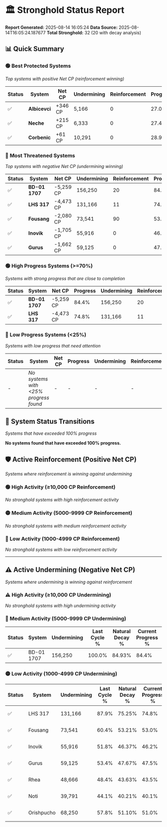 # 🏛️ Stronghold Status Report

**Report Generated:** 2025-08-14 16:05:24
**Data Source:** 2025-08-14T16:05:24.187677
**Total Stronghold:** 32 (20 with decay analysis)

## 📊 Quick Summary

### 🟢 **Best Protected Systems**
*Top systems with positive Net CP (reinforcement winning)*

| Status | System | Net CP | Undermining | Reinforcement | Progress |
|--------|--------|--------|-------------|---------------|----------|
| ✅ | **Albicevci** | +346 CP | 5,166 | 0 | 27.0% |
| ✅ | **Neche** | +215 CP | 6,333 | 0 | 27.4% |
| ✅ | **Corbenic** | +61 CP | 10,291 | 0 | 28.9% |

### 🔴 **Most Threatened Systems**
*Top systems with negative Net CP (undermining winning)*

| Status | System | Net CP | Undermining | Reinforcement | Progress |
|--------|--------|--------|-------------|---------------|----------|
| ✅ | **BD-01 1707** | -5,259 CP | 156,250 | 20 | 84.4% |
| ✅ | **LHS 317** | -4,473 CP | 131,166 | 11 | 74.8% |
| ✅ | **Fousang** | -2,080 CP | 73,541 | 90 | 53.0% |
| ✅ | **Inovik** | -1,705 CP | 55,916 | 0 | 46.2% |
| ✅ | **Gurus** | -1,662 CP | 59,125 | 0 | 47.5% |

### 🟢 **High Progress Systems (>=70%)**
*Systems with strong progress that are close to completion*

| Status | System | Net CP | Progress | Undermining | Reinforcement |
|--------|--------|--------|----------|-------------|---------------|
| ✅ | **BD-01 1707** | -5,259 CP | 84.4% | 156,250 | 20 |
| ✅ | **LHS 317** | -4,473 CP | 74.8% | 131,166 | 11 |

### 🔴 **Low Progress Systems (<25%)**
*Systems with low progress that need attention*

| Status | System | Net CP | Progress | Undermining | Reinforcement |
|--------|--------|--------|----------|-------------|---------------|
| - | *No systems with <25% progress found* | - | - | - | - |
## 🔄 System Status Transitions
*Systems that have exceeded 100% progress*

**No systems found that have exceeded 100% progress.**

## 🛡️ Active Reinforcement (Positive Net CP)
*Systems where reinforcement is winning against undermining*

### 🟢 High Activity (≥10,000 CP Reinforcement)

*No stronghold systems with high reinforcement activity*

### 🟡 Medium Activity (5000-9999 CP Reinforcement)

*No stronghold systems with medium reinforcement activity*

### 🔴 Low Activity (1000-4999 CP Reinforcement)

*No stronghold systems with low reinforcement activity*


---

## ⚠️ Active Undermining (Negative Net CP)
*Systems where undermining is winning against reinforcement*

### ⚠️ High Activity (≥10,000 CP Undermining)

*No stronghold systems with high undermining activity*

### 🔶 Medium Activity (5000-9999 CP Undermining)

| Status | System | Undermining | Last Cycle % | Natural Decay % | Current Progress % | Reinforcement | Current CP | Net CP | Activity |
|--------|--------|-------------|--------------|-----------------|-------------------|---------------|------------|--------|----------|
| ✅ | BD-01 1707 | 156,250 | 100.0% | 84.93% | 84.4% | 20 | 844,000 | -5,259 | 🔶 Medium Undermining |

### 🟡 Low Activity (1000-4999 CP Undermining)

| Status | System | Undermining | Last Cycle % | Natural Decay % | Current Progress % | Reinforcement | Current CP | Net CP | Activity |
|--------|--------|-------------|--------------|-----------------|-------------------|---------------|------------|--------|----------|
| ✅ | LHS 317 | 131,166 | 87.9% | 75.25% | 74.8% | 11 | 748,000 | -4,473 | 🟡 Low Undermining |
| ✅ | Fousang | 73,541 | 60.4% | 53.21% | 53.0% | 90 | 530,000 | -2,080 | 🟡 Low Undermining |
| ✅ | Inovik | 55,916 | 51.8% | 46.37% | 46.2% | 0 | 462,000 | -1,705 | 🟡 Low Undermining |
| ✅ | Gurus | 59,125 | 53.4% | 47.67% | 47.5% | 0 | 475,000 | -1,662 | 🟡 Low Undermining |
| ✅ | Rhea | 48,666 | 48.4% | 43.63% | 43.5% | 0 | 435,000 | -1,326 | 🟡 Low Undermining |
| ✅ | Noti | 39,791 | 44.1% | 40.21% | 40.1% | 0 | 401,000 | -1,052 | 🟡 Low Undermining |
| ✅ | Orishpucho | 68,250 | 57.8% | 51.10% | 51.0% | 1,143 | 510,000 | -1,021 | 🟡 Low Undermining |
